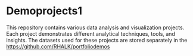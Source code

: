 # Demoprojects1

This repository contains various data analysis and visualization projects. Each project demonstrates different analytical techniques, tools, and insights.
The datasets used for these projects are stored separately in the 
https://github.com/RHALK/portfoliodemos
